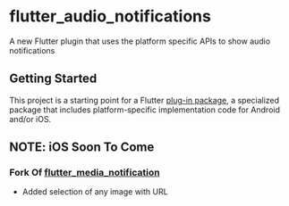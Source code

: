 # flutter_audio_notifications

A new Flutter plugin that uses the platform specific APIs to show audio notifications

## Getting Started

This project is a starting point for a Flutter
[plug-in package](https://flutter.dev/developing-packages/),
a specialized package that includes platform-specific implementation code for
Android and/or iOS.

## NOTE: iOS Soon To Come
### Fork Of [flutter_media_notification](https://github.com/aliyazdi75/flutter_media_notification)
  * Added selection of any image with URL